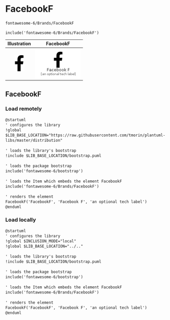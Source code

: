 # FacebookF


```text
fontawesome-6/Brands/FacebookF
```

```text
include('fontawesome-6/Brands/FacebookF')
```



| Illustration | FacebookF |
| :---: | :---: |
| ![illustration for Illustration](../../fontawesome-6/Brands/FacebookF.png) | ![illustration for FacebookF](../../fontawesome-6/Brands/FacebookF.Local.png) |




## FacebookF

### Load remotely
```plantuml
@startuml
' configures the library
!global $LIB_BASE_LOCATION="https://raw.githubusercontent.com/tmorin/plantuml-libs/master/distribution"

' loads the library's bootstrap
!include $LIB_BASE_LOCATION/bootstrap.puml

' loads the package bootstrap
include('fontawesome-6/bootstrap')

' loads the Item which embeds the element FacebookF
include('fontawesome-6/Brands/FacebookF')

' renders the element
FacebookF('FacebookF', 'Facebook F', 'an optional tech label')
@enduml
```

### Load locally
```plantuml
@startuml
' configures the library
!global $INCLUSION_MODE="local"
!global $LIB_BASE_LOCATION="../.."

' loads the library's bootstrap
!include $LIB_BASE_LOCATION/bootstrap.puml

' loads the package bootstrap
include('fontawesome-6/bootstrap')

' loads the Item which embeds the element FacebookF
include('fontawesome-6/Brands/FacebookF')

' renders the element
FacebookF('FacebookF', 'Facebook F', 'an optional tech label')
@enduml
```

